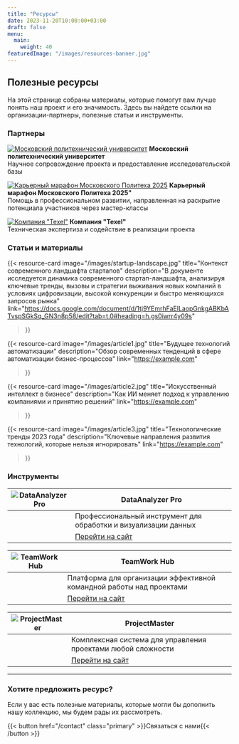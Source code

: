 ```yaml
---
title: "Ресурсы"
date: 2023-11-20T10:00:00+03:00
draft: false
menu:
  main:
    weight: 40
featuredImage: "/images/resources-banner.jpg"
---
```


## Полезные ресурсы

На этой странице собраны материалы, которые помогут вам лучше понять наш проект и его значимость. Здесь вы найдете ссылки на организации-партнеры, полезные статьи и инструменты.

### Партнеры

[![Московский политехнический университет](/images/partner1.jpg)](https://mospolytech.ru/)
**Московский политехнический университет**  
Научное сопровождение проекта и предоставление исследовательской базы

[![Карьерный марафон Московского Политеха 2025](/images/partner2.jpg)](https://mospolycareermarafon.ru/)
**Карьерный марафон Московского Политеха 2025"**  
Помощь в профессиональном развитии, направленная на раскрытие потенциала участников через мастер-классы

[![Компания "Texel"](/images/partner3.jpg)](https://texel.graphics/ru/)
**Компания "Texel"**  
Техническая экспертиза и содействие в реализации проекта

### Статьи и материалы

{{< resource-card 
    image="/images/startup-landscape.jpg"
    title="Контекст современного ландшафта стартапов"
    description="В документе исследуется динамика современного стартап-ландшафта, анализируя ключевые тренды, вызовы и стратегии выживания новых компаний в условиях цифровизации, высокой конкуренции и быстро меняющихся запросов рынка"
    link="https://docs.google.com/document/d/1tj9YEmrhFaElLaopGnkgABKbATvspSGkSq_GN3n8p58/edit?tab=t.0#heading=h.gs0iwrr4y09s"
>}}

{{< resource-card 
    image="/images/article1.jpg"
    title="Будущее технологий автоматизации"
    description="Обзор современных тенденций в сфере автоматизации бизнес-процессов"
    link="https://example.com"
>}}

{{< resource-card 
    image="/images/article2.jpg"
    title="Искусственный интеллект в бизнесе"
    description="Как ИИ меняет подход к управлению компаниями и принятию решений"
    link="https://example.com"
>}}

{{< resource-card 
    image="/images/article3.jpg"
    title="Технологические тренды 2023 года"
    description="Ключевые направления развития технологий, которые нельзя игнорировать"
    link="https://example.com"
>}}

### Инструменты

| ![DataAnalyzer Pro](/images/tool1-icon.png) | **DataAnalyzer Pro** |
|----------------------------------------------|----------------------|
| | Профессиональный инструмент для обработки и визуализации данных |
| | [Перейти на сайт](https://example.com) |

| ![TeamWork Hub](/images/tool2-icon.png) | **TeamWork Hub** |
|------------------------------------------|------------------|
| | Платформа для организации эффективной командной работы над проектами |
| | [Перейти на сайт](https://example.com) |

| ![ProjectMaster](/images/tool3-icon.png) | **ProjectMaster** |
|------------------------------------------|-------------------|
| | Комплексная система для управления проектами любой сложности |
| | [Перейти на сайт](https://example.com) |

---

### Хотите предложить ресурс?

Если у вас есть полезные материалы, которые могли бы дополнить нашу коллекцию, мы будем рады их рассмотреть.

{{< button href="/contact" class="primary" >}}Связаться с нами{{< /button >}} 